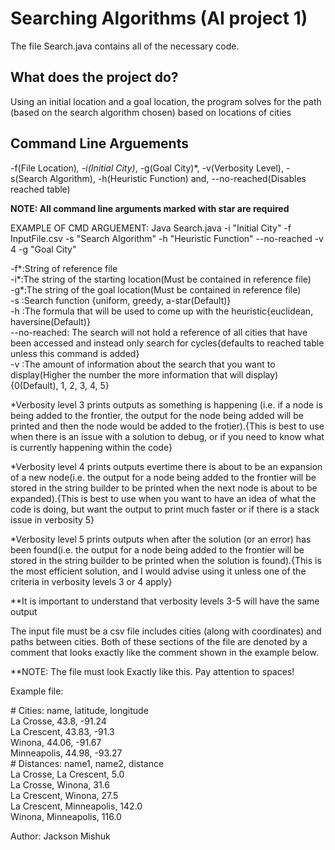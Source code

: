 # Searching Algorithms (AI project 1)
 
The file Search.java contains all of the necessary code.


## What does the project do? 

Using an initial location and a goal location, the program solves for the path (based on the search algorithm chosen) based on locations of cities


## Command Line Arguements

-f(File Location)*, -i(Initial City)*, -g(Goal City)*, -v(Verbosity Level), -s(Search Algorithm), -h(Heuristic Function) and, --no-reached(Disables reached table)

**NOTE: All command line arguments marked with star are required**

EXAMPLE OF CMD ARGUEMENT: Java Search.java -i "Initial City" -f InputFile.csv -s "Search Algorithm" -h "Heuristic Function" --no-reached -v 4 -g "Goal City"

-f*:String of reference file  
-i*:The string of the starting location(Must be contained in reference file)  
-g*:The string of the goal location(Must be contained in reference file)  
-s :Search function {uniform, greedy, a-star(Default)}  
-h	:The formula that will be used to come up with the heuristic{euclidean, haversine(Default)}  
--no-reached: The search will not hold a reference of all cities that have been accessed and instead only search for cycles{defaults to reached table unless this command is added}  
-v :The amount of information about the search that you want to display(Higher the number the more information that will display){0(Default), 1, 2, 3, 4, 5}

*Verbosity level 3 prints outputs as something is happening (i.e. if a node is being added to the frontier, the output for the node being added will be printed and then the node would be added to the frotier).{This is best to use when there is an issue with a solution to debug, or if you need to know what is currently happening within the code}

*Verbosity level 4 prints outputs evertime there is about to be an expansion of a new node(i.e. the output for a node being added to the frontier will be stored in the string builder to be printed when the next node is about to be expanded).{This is best to use when you want to have an idea of what the code is doing, but want the output to print much faster or if there is a stack issue in verbosity 5}

*Verbosity level 5 prints outputs when after the solution (or an error) has been found(i.e. the output for a node being added to the frontier will be stored in the string builder to be printed when the solution is found).{This is the most efficient solution, and I would advise using it unless one of the criteria in verbosity levels 3 or 4 apply}

**It is important to understand that verbosity levels 3-5 will have the same output

The input file must be a csv file includes cities (along with coordinates) and paths between cities. Both of these sections of the file are denoted by a comment that looks exactly like the comment shown in the example below.

**NOTE: The file must look Exactly like this. Pay attention to spaces!

Example file:

\# Cities: name, latitude, longitude  
La Crosse, 43.8, -91.24  
La Crescent, 43.83, -91.3  
Winona, 44.06, -91.67  
Minneapolis, 44.98, -93.27  
\# Distances: name1, name2, distance  
La Crosse, La Crescent, 5.0  
La Crosse, Winona, 31.6  
La Crescent, Winona, 27.5  
La Crescent, Minneapolis, 142.0  
Winona, Minneapolis, 116.0


Author: Jackson Mishuk
 

